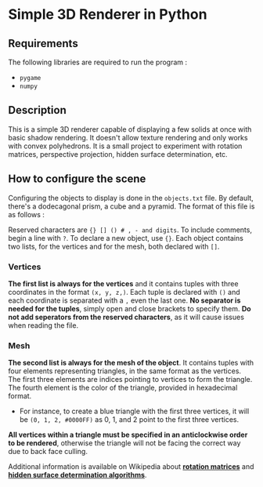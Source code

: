 # Simple 3D Renderer in Python

## Requirements

The following libraries are required to run the program : 

* `pygame`
* `numpy`

## Description

This is a simple 3D renderer capable of displaying a few solids at once with basic shadow rendering. It doesn't allow texture rendering and only works with convex polyhedrons. It is a small project to experiment with rotation matrices, perspective projection, hidden surface determination, etc.

## How to configure the scene

Configuring the objects to display is done in the `objects.txt` file. By default, there's a dodecagonal prism, a cube and a pyramid. The format of this file is as follows : 

Reserved characters are `{} [] () # , - and digits`. To include comments, begin a line with `?`. To declare a new object, use `{}`. Each object contains two lists, for the vertices and for the mesh, both declared with `[]`.

### Vertices

**The first list is always for the vertices** and it contains tuples with three coordinates in the format `(x, y, z,)`. Each tuple is declared with `()` and each coordinate is separated with a `,` even the last one. **No separator is needed for the tuples**, simply open and close brackets to specify them. **Do not add seperators from the reserved characters**, as it will cause issues when reading the file.

### Mesh

**The second list is always for the mesh of the object**. It contains tuples with four elements representing triangles, in the same format as the vertices. The first three elements are indices pointing to vertices to form the triangle. The fourth element is the color of the triangle, provided in hexadecimal format.

-  For instance, to create a blue triangle with the first three vertices, it will be `(0, 1, 2, #0000FF)` as 0, 1, and 2 point to the first three vertices.
 
 **All vertices within a triangle must be specified in an anticlockwise order to be rendered**, otherwise the triangle will not be facing the correct way due to back face culling.

 Additional information is available on Wikipedia about [**rotation matrices**](https://en.wikipedia.org/wiki/Rotation_matrix#In_three_dimensions) and [**hidden surface determination algorithms**](https://en.wikipedia.org/wiki/Hidden-surface_determination#Algorithms).
